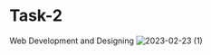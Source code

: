 # Task-2
Web Development and Designing
![2023-02-23 (1)](https://user-images.githubusercontent.com/121335446/220895426-9c90ac36-1d12-49ca-97c0-25ec69a0372d.png)
